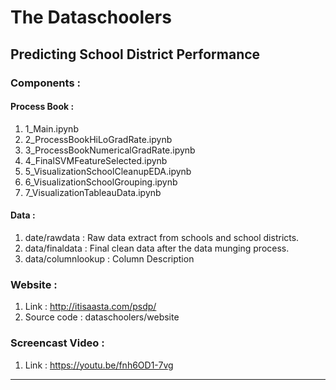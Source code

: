 # The Dataschoolers
## Predicting School District Performance

### Components :
#### Process Book :
1. 1_Main.ipynb
2. 2_ProcessBookHiLoGradRate.ipynb
3. 3_ProcessBookNumericalGradRate.ipynb
4. 4_FinalSVMFeatureSelected.ipynb
5. 5_VisualizationSchoolCleanupEDA.ipynb
6. 6_VisualizationSchoolGrouping.ipynb
7. 7_VisualizationTableauData.ipynb

#### Data : 
1. date/rawdata      : Raw data extract from schools and school districts.
2. data/finaldata    :  Final clean data after the data munging process.
3. data/columnlookup : Column Description

### Website :
1. Link : http://itisaasta.com/psdp/
2. Source code : dataschoolers/website

### Screencast Video : 
1. Link : https://youtu.be/fnh6OD1-7vg

-------------------------------------------------------------------------------
 
